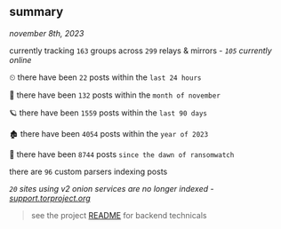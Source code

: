 
## summary
_november 8th, 2023_

currently tracking `163` groups across `299` relays & mirrors - _`105` currently online_

⏲ there have been `22` posts within the `last 24 hours`

🦈 there have been `132` posts within the `month of november`

🪐 there have been `1559` posts within the `last 90 days`

🏚 there have been `4054` posts within the `year of 2023`

🦕 there have been `8744` posts `since the dawn of ransomwatch`

there are `96` custom parsers indexing posts

_`20` sites using v2 onion services are no longer indexed - [support.torproject.org](https://support.torproject.org/onionservices/v2-deprecation/)_

> see the project [README](https://github.com/joshhighet/ransomwatch#ransomwatch--) for backend technicals
